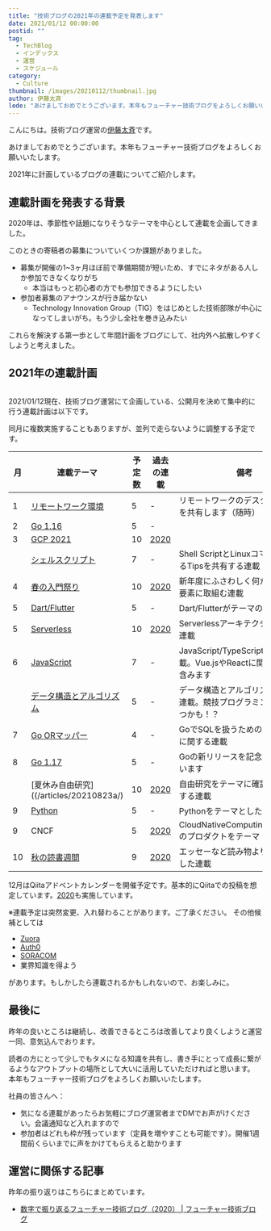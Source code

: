 ```yaml
---
title: "技術ブログの2021年の連載予定を発表します"
date: 2021/01/12 00:00:00
postid: ""
tag:
  - TechBlog
  - インデックス
  - 運営
  - スケジュール
category:
  - Culture
thumbnail: /images/20210112/thumbnail.jpg
author: 伊藤太斉
lede: "あけましておめでとうございます。本年もフューチャー技術ブログをよろしくお願いいたします。2021年に計画しているブログの連載についてご紹介します。"
---
```


こんにちは。技術ブログ運営の[伊藤太斉](https://twitter.com/kaedemalu)です。

あけましておめでとうございます。本年もフューチャー技術ブログをよろしくお願いいたします。

2021年に計画しているブログの連載についてご紹介します。

## 連載計画を発表する背景

2020年は、季節性や話題になりそうなテーマを中心として連載を企画してきました。

このときの寄稿者の募集についていくつか課題がありました。

* 募集が開催の1~3ヶ月ほぼ前で準備期間が短いため、すでにネタがある人しか参加できなくなりがち
    * 本当はもっと初心者の方でも参加できるようにしたい
* 参加者募集のアナウンスが行き届かない
    * Technology Innovation Group（TIG）をはじめとした技術部隊が中心になってしまいがち。もう少し全社を巻き込みたい

これらを解決する第一歩として年間計画をブログにして、社内外へ拡散しやすくしようと考えました。


## 2021年の連載計画

<img src="/images/20210112/new-year-resolution-5859760_1280.jpg" alt="" title="USA-ReisebloggerによるPixabayからの画像" loading="lazy">


2021/01/12現在、技術ブログ運営にて企画している、公開月を決めて集中的に行う連載計画は以下です。

同月に複数実施することもありますが、並列で走らないように調整する予定です。


| 月 | 連載テーマ                                      | 予定数 | 過去の連載                     | 備考 |
| ---| ---------------------------------------------- | ----- | ------------------------------ | ---------------------------------------------------|
| 1  | [リモートワーク環境](/articles/20210118/)       | 5     | -                               | リモートワークのデスク周りの環境を共有します（随時）                                    |
| 2  | [Go 1.16](/articles/20210207/)   　             | 5     | -                               |                                                  |
| 3  | [GCP 2021](/articles/20210307/)             | 10    | [2020](/articles/20200202/)     |                                                      |
|    | [シェルスクリプト](/articles/20210321/)         | 7      | -                               | Shell ScriptとLinuxコマンドに関するTipsを共有する連載          |
| 4  | [春の入門祭り](/articles/20210414a/)            | 10     | [2020](/articles/20200529/)   | 新年度にふさわしく何か新しい技術要素に取組む連載              |
| 5  | [Dart/Flutter](/articles/20210510a/)           | 5      | -                             | Dart/Flutterがテーマの連載                               |
| 5  | [Serverless](/articles/20210531a/)             | 10     | [2020](/articles/20200322/)   | Serverlessアーキテクチャに関する連載                                 |
| 6  | [JavaScript](/articles/20210614a/)             | 7      | -                             | JavaScript/TypeScript関連の連載。Vue.jsやReactに関するネタも含みます |
|    | [データ構造とアルゴリズム](/articles/20210628a/) | 5      | -                             | データ構造とアルゴリズムに関する連載。競技プログラミングにも役立つかも！？ |
| 7  | [Go ORマッパー](/articles/20210726a/)           | 4      | -                             | GoでSQLを扱うためのライブラリに関する連載                      |
| 8  | [Go 1.17](/articles/20210810a/)                  | 5     | -                             | Goの新リリースを記念として行っています                          |
|    | [夏休み自由研究]((/articles/20210823a/)          | 10    | [2020](/articles/20200726/)   | 自由研究をテーマに確認が調査実装する連載                       |
| 9  | [Python](/articles/20210927b)                   | 5     | -                             | Pythonをテーマとした連載                                    |
| 9  | CNCF                                            | 5     | [2020](/articles/20200928/)   |  CloudNativeComputingFoundationのプロダクトをテーマ           |
| 10 | [秋の読書週間](/articles/20211027a/)             | 9    | [2020](/articles/20201026/)   | エッセーなど読み物よりをテーマとした連載                       |


12月はQiitaアドベントカレンダーを開催予定です。基本的にQiitaでの投稿を想定しています。[2020](https://qiita.com/advent-calendar/2020/future)も実施しています。

※連載予定は突然変更、入れ替わることがあります。ご了承ください。
その他候補としては

- [Zuora](/tags/Zuora/)
- [Auth0](/tags/Auth0/)
- [SORACOM](/tags/SORACOM/)
- 業界知識を得よう

があります。もしかしたら連載されるかもしれないので、お楽しみに。

## 最後に

昨年の良いところは継続し、改善できるところは改善してより良くしようと運営一同、意気込んでおります。

読者の方にとって少しでもタメになる知識を共有し、書き手にとって成長に繋がるようなアウトプットの場所として大いに活用していただければと思います。
本年もフューチャー技術ブログをよろしくお願いいたします。


社員の皆さんへ：

* 気になる連載があったらお気軽にブログ運営者までDMでお声がけください。会議通知など入れますので
* 参加者はどれも枠が残っています（定員を増やすことも可能です）。開催1週間前くらいまでに声をかけてもらえると助かります

## 運営に関係する記事

昨年の振り返りはこちらにまとめています。

* [数字で振り返るフューチャー技術ブログ（2020） | フューチャー技術ブログ](/articles/20201127/)
